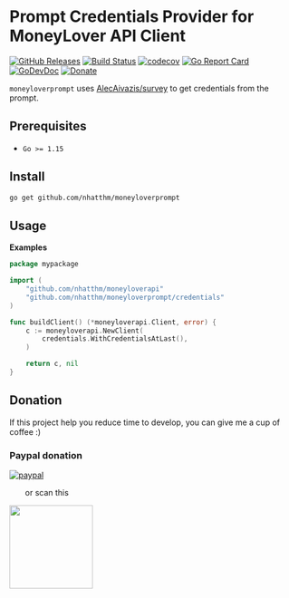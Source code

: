 # Prompt Credentials Provider for MoneyLover API Client

[![GitHub Releases](https://img.shields.io/github/v/release/nhatthm/moneyloverprompt)](https://github.com/nhatthm/moneyloverprompt/releases/latest)
[![Build Status](https://github.com/nhatthm/moneyloverprompt/actions/workflows/test.yaml/badge.svg)](https://github.com/nhatthm/moneyloverprompt/actions/workflows/test.yaml)
[![codecov](https://codecov.io/gh/nhatthm/moneyloverprompt/branch/master/graph/badge.svg?token=eTdAgDE2vR)](https://codecov.io/gh/nhatthm/moneyloverprompt)
[![Go Report Card](https://goreportcard.com/badge/github.com/nhatthm/httpmock)](https://goreportcard.com/report/github.com/nhatthm/httpmock)
[![GoDevDoc](https://img.shields.io/badge/dev-doc-00ADD8?logo=go)](https://pkg.go.dev/github.com/nhatthm/moneyloverprompt)
[![Donate](https://img.shields.io/badge/Donate-PayPal-green.svg)](https://www.paypal.com/donate/?hosted_button_id=PJZSGJN57TDJY)

`moneyloverprompt` uses [AlecAivazis/survey](https://github.com/AlecAivazis/survey) to get credentials from the prompt.

## Prerequisites

- `Go >= 1.15`

## Install

```bash
go get github.com/nhatthm/moneyloverprompt
```

## Usage

**Examples**

```go
package mypackage

import (
	"github.com/nhatthm/moneyloverapi"
	"github.com/nhatthm/moneyloverprompt/credentials"
)

func buildClient() (*moneyloverapi.Client, error) {
	c := moneyloverapi.NewClient(
		credentials.WithCredentialsAtLast(),
	)

	return c, nil
}
```

## Donation

If this project help you reduce time to develop, you can give me a cup of coffee :)

### Paypal donation

[![paypal](https://www.paypalobjects.com/en_US/i/btn/btn_donateCC_LG.gif)](https://www.paypal.com/donate/?hosted_button_id=PJZSGJN57TDJY)

&nbsp;&nbsp;&nbsp;&nbsp;&nbsp;&nbsp;&nbsp;or scan this

<img src="https://user-images.githubusercontent.com/1154587/113494222-ad8cb200-94e6-11eb-9ef3-eb883ada222a.png" width="147px" />
